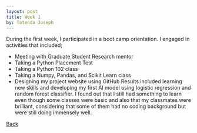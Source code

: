 ```yaml
---
layout: post
title: Week 1
by: Tatenda Joseph
---
```


During the first week, I participated in a boot camp orientation. I engaged in activities that included;
* Meeting with Graduate Student Research mentor
* Taking a Python Placement Test
* Taking a Python 102 class
* Taking a Numpy, Pandas, and Scikit Learn class
* Designing my project website using GitHub
Results included learning new skills and developing my first AI model using logistic regression and random forest classifier. I found out that I still had something to learn even though some classes were basic and also that my classmates were brilliant, considering that some of them had no coding background but were still doing immensely well. 

[Back](./)
